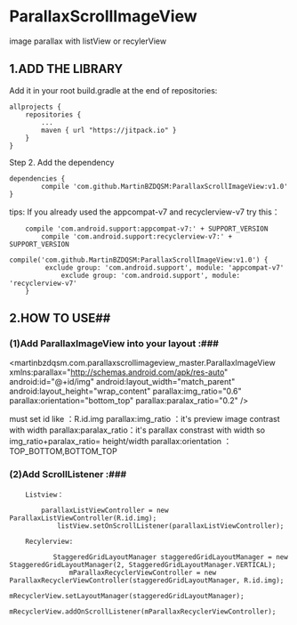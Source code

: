 # ParallaxScrollImageView
image parallax with listView or recylerView

## 1.ADD THE LIBRARY ##
Add it in your root build.gradle at the end of repositories:

	allprojects {
		repositories {
			...
			maven { url "https://jitpack.io" }
		}
	}
Step 2. Add the dependency

	dependencies {
	        compile 'com.github.MartinBZDQSM:ParallaxScrollImageView:v1.0'
	}
   tips: If you already used the appcompat-v7 and recyclerview-v7 try this：

		compile 'com.android.support:appcompat-v7:' + SUPPORT_VERSION
    		compile 'com.android.support:recyclerview-v7:' + SUPPORT_VERSION
    		compile('com.github.MartinBZDQSM:ParallaxScrollImageView:v1.0') {
			 exclude group: 'com.android.support', module: 'appcompat-v7'
        		 exclude group: 'com.android.support', module: 'recyclerview-v7'
		}

	
## 2.HOW TO USE##

### (1)Add ParallaxImageView into your layout :###

 <martinbzdqsm.com.parallaxscrollimageview_master.ParallaxImageView
        xmlns:parallax="http://schemas.android.com/apk/res-auto"
        android:id="@+id/img"
        android:layout_width="match_parent"
        android:layout_height="wrap_content"
        parallax:img_ratio="0.6"   
        parallax:orientation="bottom_top"
        parallax:paralax_ratio="0.2" />

must set id like ：R.id.img
parallax:img_ratio ：it's preview image contrast with width 
parallax:paralax_ratio：it's parallax constrast with width
so img_ratio+paralax_ratio= height/width
parallax:orientation ：      TOP_BOTTOM,BOTTOM_TOP
### (2)Add ScrollListener :###
		Listview：     
		
			parallaxListViewController = new ParallaxListViewController(R.id.img);
        		listView.setOnScrollListener(parallaxListViewController);
	
		Recylerview:

		       StaggeredGridLayoutManager staggeredGridLayoutManager = new StaggeredGridLayoutManager(2, StaggeredGridLayoutManager.VERTICAL);
        	       mParallaxRecyclerViewController = new ParallaxRecyclerViewController(staggeredGridLayoutManager, R.id.img);
        	       mRecyclerView.setLayoutManager(staggeredGridLayoutManager);
	 	       mRecyclerView.addOnScrollListener(mParallaxRecyclerViewController);
	
